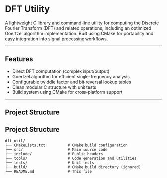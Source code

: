 # DFT Utility

A lightweight C library and command-line utility for computing the Discrete Fourier Transform (DFT) and related operations, including an optimized Goertzel algorithm implementation. Built using CMake for portability and easy integration into signal processing workflows.

---

## Features

- Direct DFT computation (complex input/output)
- Goertzel algorithm for efficient single-frequency analysis
- Configurable twiddle factor and bit-reversal lookup tables
- Clean modular C structure with unit tests
- Build system using CMake for cross-platform support

---

## Project Structure

## Project Structure

```text
dft_util/
├── CMakeLists.txt          # CMake build configuration
├── src/                    # Main source code
├── include/                # Public headers
├── tools/                  # Code generation and utilities
├── tests/                  # Unit tests
├── build/                  # CMake build directory (ignored)
└── README.md               # This file
